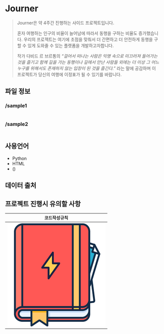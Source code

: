 
# Journer

> Journer은 약 4주간 진행하는 사이드 프로젝트입니다.
> 
> 혼자 여행하는 인구의 비율이 늘어남에 따라서 동행을 구하는 비율도 증가했습니다.
> 우리의 프로젝트는 여기에 초점을 맞춰서 더 간편하고 더 안전하게 동행을 구할 수 있게 도와줄 수 있는 플랫폼을 개발하고자합니다.
> 
> 작가 다비드 르 브르통의
> *“걸어서 떠나는 사람은 익명 속으로 미끄러져 들어가는 것을 즐기고 함께 길을 가는 동행이나 길에서 만난 사람들 외에는 더 이상 그 어느 누구를 위해서도 존재하지 않는 입장이 된 것을 즐긴다.”*
> 라는 말에 공감하며 이 프로젝트가 당신의 여행에 이정표가 될 수 있기를 바랍니다.


## 파일 정보

### /sample1
<pre>
</pre>

### /sample2
<pre>
</pre>



## 사용언어
* Python
* HTML
* ()

## 데이터 출처

## 프로젝트 진행시 유의할 사항
|코드작성규칙|
|------|
|[![코드작성규칙](./docs/img/guide.png)](./docs/RULES.md)|
